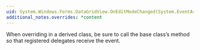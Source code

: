 ```yaml
---
uid: System.Windows.Forms.DataGridView.OnEditModeChanged(System.EventArgs)
additional_notes.overrides: *content
---
```


<p>When overriding <xref href="System.Windows.Forms.DataGridView.OnEditModeChanged(System.EventArgs)"></xref> in a derived class, be sure to call the base class’s <xref href="System.Windows.Forms.DataGridView.OnEditModeChanged(System.EventArgs)"></xref> method so that registered delegates receive the event.</p>


